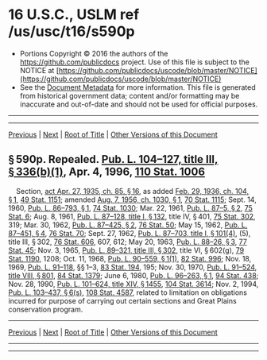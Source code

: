 ---
---

# 16 U.S.C., USLM ref /us/usc/t16/s590p

* Portions Copyright © 2016 the authors of the https://github.com/publicdocs project.
  Use of this file is subject to the NOTICE at [https://github.com/publicdocs/uscode/blob/master/NOTICE](https://github.com/publicdocs/uscode/blob/master/NOTICE)
* See the [Document Metadata](././../../../..//README.md) for more information.
  This file is generated from historical government data; content and/or formatting may be inaccurate and out-of-date and should not be used for official purposes.

----------
----------

[Previous](./../../../..//us/usc/t16/ch3B/m__us_usc_t16_s590o.md) | [Next](./../../../..//us/usc/t16/ch3B/m__us_usc_t16_s590p–1.md) | [Root of Title](./../../../../) | [Other Versions of this Document](https://publicdocs.github.io/go/links?ns=uslm&ref=%2Fus%2Fusc%2Ft16%2Fs590p)

## § 590p. Repealed. [Pub. L. 104–127, title III, § 336(b)(1)][/us/pl/104/127/s336/b/1], Apr. 4, 1996, [110 Stat. 1006][/us/stat/110/1006]

    Section, [act Apr. 27, 1935, ch. 85, § 16][/us/act/1935-04-27/ch85/s16], as added [Feb. 29, 1936, ch. 104, § 1][/us/act/1936-02-29/ch104/s1], [49 Stat. 1151][/us/stat/49/1151]; amended [Aug. 7, 1956, ch. 1030, § 1][/us/act/1956-08-07/ch1030/s1], [70 Stat. 1115][/us/stat/70/1115]; Sept. 14, 1960, [Pub. L. 86–793, § 1][/us/pl/86/793/s1], [74 Stat. 1030][/us/stat/74/1030]; Mar. 22, 1961, [Pub. L. 87–5, § 2][/us/pl/87/5/s2], [75 Stat. 6][/us/stat/75/6]; Aug. 8, 1961, [Pub. L. 87–128, title I, § 132][/us/pl/87/128/s132], title IV, § 401, [75 Stat. 302][/us/stat/75/302], 319; Mar. 30, 1962, [Pub. L. 87–425, § 2][/us/pl/87/425/s2], [76 Stat. 50][/us/stat/76/50]; May 15, 1962, [Pub. L. 87–451, § 4][/us/pl/87/451/s4], [76 Stat. 70][/us/stat/76/70]; Sept. 27, 1962, [Pub. L. 87–703, title I, § 101(4)][/us/pl/87/703/s101/4], (5), title III, § 302, [76 Stat. 606][/us/stat/76/606], 607, 612; May 20, 1963, [Pub. L. 88–26, § 3][/us/pl/88/26/s3], [77 Stat. 45][/us/stat/77/45]; Nov. 3, 1965, [Pub. L. 89–321, title III, § 302][/us/pl/89/321/s302], title VI, § 602(g), [79 Stat. 1190][/us/stat/79/1190], 1208; Oct. 11, 1968, [Pub. L. 90–559, § 1(1)][/us/pl/90/559/s1/1], [82 Stat. 996][/us/stat/82/996]; Nov. 18, 1969, [Pub. L. 91–118][/us/pl/91/118], §§ 1–3, [83 Stat. 194][/us/stat/83/194], 195; Nov. 30, 1970, [Pub. L. 91–524, title VIII, § 801][/us/pl/91/524/s801], [84 Stat. 1379][/us/stat/84/1379]; June 6, 1980, [Pub. L. 96–263, § 1][/us/pl/96/263/s1], [94 Stat. 438][/us/stat/94/438]; Nov. 28, 1990, [Pub. L. 101–624, title XIV, § 1455][/us/pl/101/624/s1455], [104 Stat. 3614][/us/stat/104/3614]; Nov. 2, 1994, [Pub. L. 103–437, § 6(s)][/us/pl/103/437/s6/s], [108 Stat. 4587][/us/stat/108/4587], related to limitation on obligations incurred for purpose of carrying out certain sections and Great Plains conservation program.

----------

[Previous](./../../../..//us/usc/t16/ch3B/m__us_usc_t16_s590o.md) | [Next](./../../../..//us/usc/t16/ch3B/m__us_usc_t16_s590p–1.md) | [Root of Title](./../../../../) | [Other Versions of this Document](https://publicdocs.github.io/go/links?ns=uslm&ref=%2Fus%2Fusc%2Ft16%2Fs590p)

----------
----------

[/us/pl/104/127/s336/b/1]: https://publicdocs.github.io/go/links?ns=uslm&ref=%2Fus%2Fpl%2F104%2F127%2Fs336%2Fb%2F1
[/us/stat/110/1006]: https://publicdocs.github.io/go/links?ns=uslm&ref=%2Fus%2Fstat%2F110%2F1006
[/us/act/1935-04-27/ch85/s16]: https://publicdocs.github.io/go/links?ns=uslm&ref=%2Fus%2Fact%2F1935-04-27%2Fch85%2Fs16
[/us/act/1936-02-29/ch104/s1]: https://publicdocs.github.io/go/links?ns=uslm&ref=%2Fus%2Fact%2F1936-02-29%2Fch104%2Fs1
[/us/stat/49/1151]: https://publicdocs.github.io/go/links?ns=uslm&ref=%2Fus%2Fstat%2F49%2F1151
[/us/act/1956-08-07/ch1030/s1]: https://publicdocs.github.io/go/links?ns=uslm&ref=%2Fus%2Fact%2F1956-08-07%2Fch1030%2Fs1
[/us/stat/70/1115]: https://publicdocs.github.io/go/links?ns=uslm&ref=%2Fus%2Fstat%2F70%2F1115
[/us/pl/86/793/s1]: https://publicdocs.github.io/go/links?ns=uslm&ref=%2Fus%2Fpl%2F86%2F793%2Fs1
[/us/stat/74/1030]: https://publicdocs.github.io/go/links?ns=uslm&ref=%2Fus%2Fstat%2F74%2F1030
[/us/pl/87/5/s2]: https://publicdocs.github.io/go/links?ns=uslm&ref=%2Fus%2Fpl%2F87%2F5%2Fs2
[/us/stat/75/6]: https://publicdocs.github.io/go/links?ns=uslm&ref=%2Fus%2Fstat%2F75%2F6
[/us/pl/87/128/s132]: https://publicdocs.github.io/go/links?ns=uslm&ref=%2Fus%2Fpl%2F87%2F128%2Fs132
[/us/stat/75/302]: https://publicdocs.github.io/go/links?ns=uslm&ref=%2Fus%2Fstat%2F75%2F302
[/us/pl/87/425/s2]: https://publicdocs.github.io/go/links?ns=uslm&ref=%2Fus%2Fpl%2F87%2F425%2Fs2
[/us/stat/76/50]: https://publicdocs.github.io/go/links?ns=uslm&ref=%2Fus%2Fstat%2F76%2F50
[/us/pl/87/451/s4]: https://publicdocs.github.io/go/links?ns=uslm&ref=%2Fus%2Fpl%2F87%2F451%2Fs4
[/us/stat/76/70]: https://publicdocs.github.io/go/links?ns=uslm&ref=%2Fus%2Fstat%2F76%2F70
[/us/pl/87/703/s101/4]: https://publicdocs.github.io/go/links?ns=uslm&ref=%2Fus%2Fpl%2F87%2F703%2Fs101%2F4
[/us/stat/76/606]: https://publicdocs.github.io/go/links?ns=uslm&ref=%2Fus%2Fstat%2F76%2F606
[/us/pl/88/26/s3]: https://publicdocs.github.io/go/links?ns=uslm&ref=%2Fus%2Fpl%2F88%2F26%2Fs3
[/us/stat/77/45]: https://publicdocs.github.io/go/links?ns=uslm&ref=%2Fus%2Fstat%2F77%2F45
[/us/pl/89/321/s302]: https://publicdocs.github.io/go/links?ns=uslm&ref=%2Fus%2Fpl%2F89%2F321%2Fs302
[/us/stat/79/1190]: https://publicdocs.github.io/go/links?ns=uslm&ref=%2Fus%2Fstat%2F79%2F1190
[/us/pl/90/559/s1/1]: https://publicdocs.github.io/go/links?ns=uslm&ref=%2Fus%2Fpl%2F90%2F559%2Fs1%2F1
[/us/stat/82/996]: https://publicdocs.github.io/go/links?ns=uslm&ref=%2Fus%2Fstat%2F82%2F996
[/us/pl/91/118]: https://publicdocs.github.io/go/links?ns=uslm&ref=%2Fus%2Fpl%2F91%2F118
[/us/stat/83/194]: https://publicdocs.github.io/go/links?ns=uslm&ref=%2Fus%2Fstat%2F83%2F194
[/us/pl/91/524/s801]: https://publicdocs.github.io/go/links?ns=uslm&ref=%2Fus%2Fpl%2F91%2F524%2Fs801
[/us/stat/84/1379]: https://publicdocs.github.io/go/links?ns=uslm&ref=%2Fus%2Fstat%2F84%2F1379
[/us/pl/96/263/s1]: https://publicdocs.github.io/go/links?ns=uslm&ref=%2Fus%2Fpl%2F96%2F263%2Fs1
[/us/stat/94/438]: https://publicdocs.github.io/go/links?ns=uslm&ref=%2Fus%2Fstat%2F94%2F438
[/us/pl/101/624/s1455]: https://publicdocs.github.io/go/links?ns=uslm&ref=%2Fus%2Fpl%2F101%2F624%2Fs1455
[/us/stat/104/3614]: https://publicdocs.github.io/go/links?ns=uslm&ref=%2Fus%2Fstat%2F104%2F3614
[/us/pl/103/437/s6/s]: https://publicdocs.github.io/go/links?ns=uslm&ref=%2Fus%2Fpl%2F103%2F437%2Fs6%2Fs
[/us/stat/108/4587]: https://publicdocs.github.io/go/links?ns=uslm&ref=%2Fus%2Fstat%2F108%2F4587


